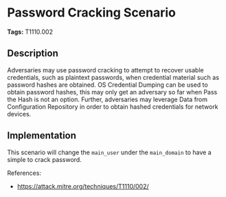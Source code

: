 # Password Cracking Scenario

**Tags:** T1110.002

## Description

Adversaries may use password cracking to attempt to recover usable credentials, such as plaintext passwords, when credential material such as password hashes are obtained. OS Credential Dumping can be used to obtain password hashes, this may only get an adversary so far when Pass the Hash is not an option. Further, adversaries may leverage Data from Configuration Repository in order to obtain hashed credentials for network devices.

## Implementation

This scenario will change the `main_user` under the `main_domain` to have a simple to crack password.

References:

- https://attack.mitre.org/techniques/T1110/002/